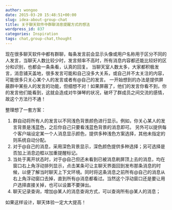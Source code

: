 ```yaml
---
author: wongoo
date: 2015-03-20 15:48:51+00:00
slug: idea-about-group-chat
title: 关于聊天软件中群聊消息提醒方式的想法
wordpress_id: 837
categories: Inspiration
tags: chat,group-chat,thought
---
```


现在很多聊天软件中都有群聊，每条发言前会显示头像或用户名称用于区分不同的人发言，当聊天人数比较少时，发言频率不高时，所有消息内容都还能比较好的区分和识别，也都会一条条看，认真的回复。
当聊天室人数太多，大家都积极发言，消息铺天盖地，很多发言可能和自己没多大关系，或自己并不太关注的内容，可能很多只关心某个人的发言或者有@自己的发言。
一开始想到的办法是提供屏蔽群中某些人的发言的功能，但细想不对！如果屏蔽了，他们的发言你看不到，你的发言他们能看到，这就会造成对牛弹琴的状况，破坏了群成员之间交流的感情，故这个方法行不通！

整理想了一套方案：
1. 群自动将所有人的发言以不同浅色背景颜色进行显示。例如，你关心某人的发言背景是浅蓝色，之后你自己只要看浅蓝色背景的消息即可。 另外可以提供每个客户端设定某一个人消息显示颜色，提供多种浅色方案选择，其他未指定的则系统自动分配。
2. 对于@自己的消息，采用深色背景显示，深色颜色提供多种选择；另可选择是否加上消息边框以加重提醒标记。
3. 当处于离开状态时，对于@自己但还未看到已被消息刷屏顶上去的消息，均在窗口右上角浮动排列显示，点击某条可让主聊天界面回到发布那条消息的时候，以便了解当时聊天上下文环境。同时将这条消息之前所有@自己的消息从右上角浮动窗口去掉，直到所有@消息都看过。当然这个浮动窗口还是要让用户选择直接关掉，也可以设置不要弹出。
4. 聊天记录查询，增加@某人的消息查询方式，可以查询所有@某人的消息；

如果这样设计，聊天体验一定大大提高！


